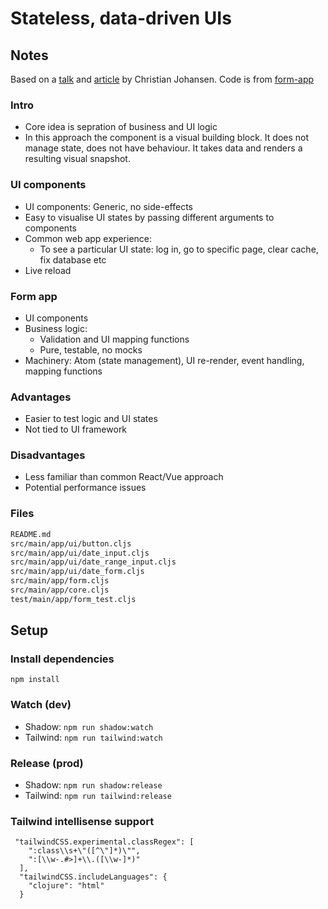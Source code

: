 # Stateless, data-driven UIs

## Notes

Based on a [talk](https://vimeo.com/861600197) and [article](https://cjohansen.no/stateless-data-driven-uis/) by Christian Johansen. Code is from [form-app](https://github.com/cjohansen/form-app)

### Intro
- Core idea is sepration of business and UI logic
- In this approach the component is a visual building block. It does not manage state, does not have behaviour. It takes data and renders a resulting visual snapshot.

### UI components
- UI components: Generic, no side-effects
- Easy to visualise UI states by passing different arguments to components
- Common web app experience: 
  - To see a particular UI state: log in, go to specific page, clear cache, fix database etc
- Live reload

### Form app
- UI components
- Business logic:
  - Validation and UI mapping functions
  - Pure, testable, no mocks
- Machinery: Atom (state management), UI re-render, event handling, mapping functions

### Advantages
- Easier to test logic and UI states
- Not tied to UI framework

### Disadvantages
- Less familiar than common React/Vue approach
- Potential performance issues

### Files

```md
README.md
src/main/app/ui/button.cljs
src/main/app/ui/date_input.cljs
src/main/app/ui/date_range_input.cljs
src/main/app/ui/date_form.cljs
src/main/app/form.cljs
src/main/app/core.cljs
test/main/app/form_test.cljs
```

## Setup

### Install dependencies
`npm install`

### Watch (dev)
- Shadow: `npm run shadow:watch`
- Tailwind: `npm run tailwind:watch`

### Release (prod)
- Shadow: `npm run shadow:release`
- Tailwind: `npm run tailwind:release`

### Tailwind intellisense support

```
 "tailwindCSS.experimental.classRegex": [
    ":class\\s+\"([^\"]*)\"",
    ":[\\w-.#>]+\\.([\\w-]*)"
  ],
  "tailwindCSS.includeLanguages": {
    "clojure": "html"
  }
```
